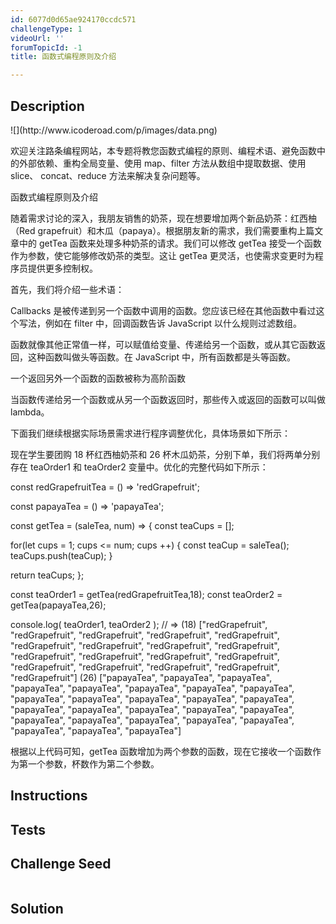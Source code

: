 ```yaml
---
id: 6077d0d65ae924170ccdc571
challengeType: 1
videoUrl: ''
forumTopicId: -1
title: 函数式编程原则及介绍

---
```


## Description
<section id='description'>
![](http://www.icoderoad.com/p/images/data.png)

欢迎关注路条编程网站，本专题将教您函数式编程的原则、编程术语、避免函数中的外部依赖、重构全局变量、使用 map、filter 方法从数组中提取数据、使用 slice、 concat、reduce 方法来解决复杂问题等。

函数式编程原则及介绍

随着需求讨论的深入，我朋友销售的奶茶，现在想要增加两个新品奶茶：红西柚（Red grapefruit）和木瓜（papaya）。根据朋友新的需求，我们需要重构上篇文章中的 getTea 函数来处理多种奶茶的请求。我们可以修改 getTea 接受一个函数作为参数，使它能够修改奶茶的类型。这让 getTea 更灵活，也使需求变更时为程序员提供更多控制权。

首先，我们将介绍一些术语：

Callbacks 是被传递到另一个函数中调用的函数。您应该已经在其他函数中看过这个写法，例如在 filter 中，回调函数告诉 JavaScript 以什么规则过滤数组。

函数就像其他正常值一样，可以赋值给变量、传递给另一个函数，或从其它函数返回，这种函数叫做头等函数。在 JavaScript 中，所有函数都是头等函数。

一个返回另外一个函数的函数被称为高阶函数

当函数传递给另一个函数或从另一个函数返回时，那些传入或返回的函数可以叫做 lambda。

下面我们继续根据实际场景需求进行程序调整优化，具体场景如下所示：

现在学生要团购 18 杯红西柚奶茶和 26 杯木瓜奶茶，分别下单，我们将两单分别存在 teaOrder1 和 teaOrder2  变量中。优化的完整代码如下所示：

const redGrapefruitTea = () => 'redGrapefruit';

const papayaTea = () => 'papayaTea';

const getTea = (saleTea, num) => {
  const teaCups = [];

  for(let cups = 1; cups <= num; cups ++) {
    const teaCup = saleTea();
    teaCups.push(teaCup);
  }

  return teaCups;
};

const teaOrder1 = getTea(redGrapefruitTea,18);
const teaOrder2 = getTea(papayaTea,26);

console.log(
  teaOrder1,
  teaOrder2
);
// => (18) ["redGrapefruit", "redGrapefruit", "redGrapefruit", "redGrapefruit", "redGrapefruit", "redGrapefruit", "redGrapefruit", "redGrapefruit", "redGrapefruit", "redGrapefruit", "redGrapefruit", "redGrapefruit", "redGrapefruit", "redGrapefruit", "redGrapefruit", "redGrapefruit", "redGrapefruit", "redGrapefruit"] (26) ["papayaTea", "papayaTea", "papayaTea", "papayaTea", "papayaTea", "papayaTea", "papayaTea", "papayaTea", "papayaTea", "papayaTea", "papayaTea", "papayaTea", "papayaTea", "papayaTea", "papayaTea", "papayaTea", "papayaTea", "papayaTea", "papayaTea", "papayaTea", "papayaTea", "papayaTea", "papayaTea", "papayaTea", "papayaTea", "papayaTea"]

根据以上代码可知，getTea 函数增加为两个参数的函数，现在它接收一个函数作为第一个参数，杯数作为第二个参数。


</section>

## Instructions
<section id='instructions'>

</section>

## Tests
<section id='tests'>

</section>

## Challenge Seed
<section id='challengeSeed'>

<div id='js-seed'>

```js

```

</div>



</section>

## Solution
<section id='solution'>


</section>
